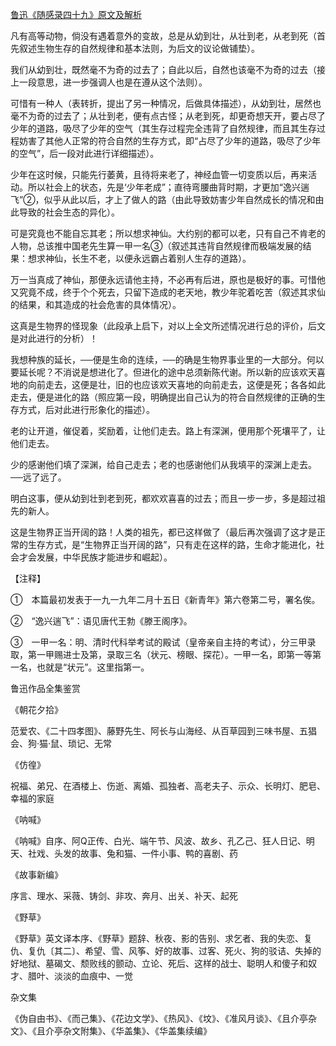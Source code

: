[鲁迅《随感录四十九》原文及解析](https://www.vrrw.net/wx/7563.html)

凡有高等动物，倘没有遇着意外的变故，总是从幼到壮，从壮到老，从老到死（首先叙述生物生存的自然规律和基本法则，为后文的议论做铺垫）。

我们从幼到壮，既然毫不为奇的过去了；自此以后，自然也该毫不为奇的过去（接上一段意思，进一步强调人也是在遵从这个法则）。



可惜有一种人（表转折，提出了另一种情况，后做具体描述），从幼到壮，居然也毫不为奇的过去了；从壮到老，便有点古怪；从老到死，却更奇想天开，要占尽了少年的道路，吸尽了少年的空气（其生存过程完全违背了自然规律，而且其生存过程妨害了其他人正常的符合自然的生存方式，即“占尽了少年的道路，吸尽了少年的空气”，后一段对此进行详细描述）。

少年在这时候，只能先行萎黄，且待将来老了，神经血管一切变质以后，再来活动。所以社会上的状态，先是‘少年老成”；直待弯腰曲背时期，才更加“逸兴遄飞”②，似乎从此以后，才上了做人的路（由此导致妨害少年自然成长的情况和由此导致的社会生态的异化）。

可是究竟也不能自忘其老；所以想求神仙。大约别的都可以老，只有自己不肯老的人物，总该推中国老先生算一甲一名③（叙述其违背自然规律而极端发展的结果：想求神仙，长生不老，以便永远霸占着别人生存的道路）。

万一当真成了神仙，那便永远请他主持，不必再有后进，原也是极好的事。可惜他又究竟不成，终于个个死去，只留下造成的老天地，教少年驼着吃苦（叙述其求仙的结果，和其造成的社会危害的具体情况）。

这真是生物界的怪现象（此段承上启下，对以上全文所述情况进行总的评价，后文是对此进行的分析）！

我想种族的延长，──便是生命的连续，──的确是生物界事业里的一大部分。何以要延长呢？不消说是想进化了。但进化的途中总须新陈代谢。所以新的应该欢天喜地的向前走去，这便是壮，旧的也应该欢天喜地的向前走去，这便是死；各各如此走去，便是进化的路（照应第一段，明确提出自己认为的符合自然规律的正确的生存方式，后对此进行形象化的描述）。

老的让开道，催促着，奖励着，让他们走去。路上有深渊，便用那个死壤平了，让他们走去。

少的感谢他们填了深渊，给自己走去；老的也感谢他们从我填平的深渊上走去。──远了远了。

明白这事，便从幼到壮到老到死，都欢欢喜喜的过去；而且一步一步，多是超过祖先的新人。

这是生物界正当开阔的路！人类的祖先，都已这样做了（最后再次强调了这才是正常的生存方式，是“生物界正当开阔的路”，只有走在这样的路，生命才能进化，社会才会发展，中华民族才能进步和崛起）。





【注释】

①　本篇最初发表于一九一九年二月十五日《新青年》第六卷第二号，署名俟。

②　“逸兴遄飞”：语见唐代王勃《滕王阁序》。

③　一甲一名：明、清时代科举考试的殿试（皇帝亲自主持的考试），分三甲录取，第一甲赐进士及第，录取三名（状元、榜眼、探花）。一甲一名，即第一等第一名，也就是“状元”。这里指第一。

鲁迅作品全集鉴赏

《朝花夕拾》

范爱农、《二十四孝图》、藤野先生、阿长与山海经、从百草园到三味书屋、五猖会、狗·猫·鼠、琐记、无常

《仿徨》

祝福、弟兄、在酒楼上、伤逝、离婚、孤独者、高老夫子、示众、长明灯、肥皂、幸福的家庭

《呐喊》

《呐喊》自序、阿Q正传、白光、端午节、风波、故乡、孔乙己、狂人日记、明天、社戏、头发的故事、兔和猫、一件小事、鸭的喜剧、药

《故事新编》

序言、理水、采薇、铸剑、非攻、奔月、出关、补天、起死

《野草》

《野草》英文译本序、《野草》题辞、秋夜、影的告别、求乞者、我的失恋、复仇、复仇〔其二〕、希望、雪、风筝、好的故事、过客、死火、狗的驳诘、失掉的好地狱、墓碣文、颓败线的颤动、立论、死后、这样的战士、聪明人和傻子和奴才、腊叶、淡淡的血痕中、一觉

杂文集

《伪自由书》、《而己集》、《花边文学》、《热风》、《坟》、《准风月谈》、《且介亭杂文》、《且介亭杂文附集》、《华盖集》、《华盖集续编》

